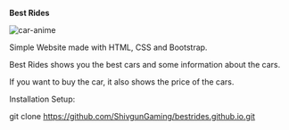 **Best Rides**

![car-anime](https://user-images.githubusercontent.com/102505925/208325545-cfdb0ab5-a9a4-4e33-9b81-41623c3e8626.gif)

Simple Website made with HTML, CSS and Bootstrap.

Best Rides shows you the best cars and some information about the cars.

If you want to buy the car, it also shows the price of the cars.


Installation Setup:

git clone https://github.com/ShivgunGaming/bestrides.github.io.git
